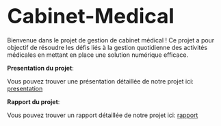 # <span style="font-size: xxx-large;">**Cabinet-Medical**</span>

Bienvenue dans le projet de gestion de cabinet médical ! Ce projet a pour objectif de résoudre les défis liés à la gestion quotidienne des activités médicales en mettant en place une solution numérique efficace.

**Presentation du projet**:

Vous pouvez trouver une présentation détaillée de notre projet ici: [presentation](https://prezi.com/view/GxQhuDAGrATPG9UtBJA7/)

**Rapport du projet**:

Vous pouvez trouver un rapport détaillée de notre projet ici: [rapport](https://docs.google.com/document/d/13ypBi9obiJVGKjC5utCy5b7WqdWiJZcH/edit?usp=drive_link&ouid=108036969993817625850&rtpof=true&sd=true)

